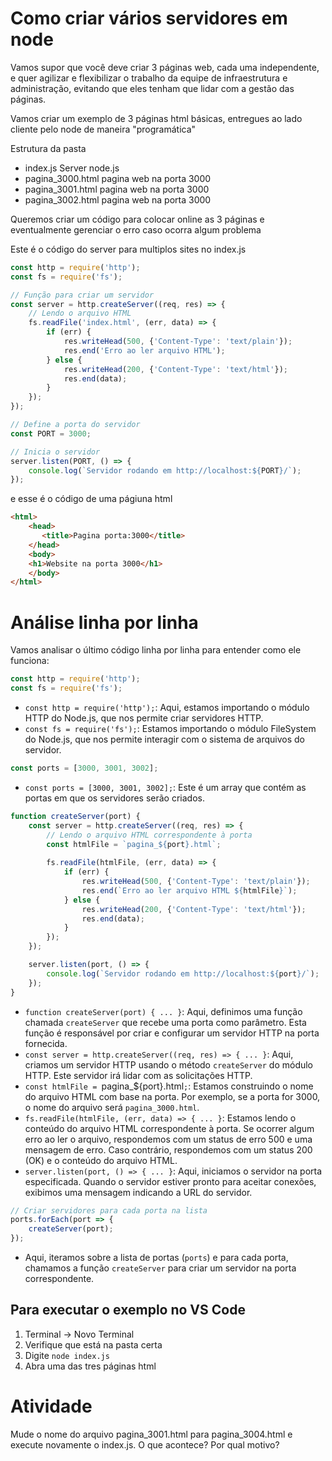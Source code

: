 # Como criar vários servidores em node
Vamos supor que você deve criar 3 páginas web, cada uma independente, e quer agilizar e flexibilizar o trabalho da equipe de infraestrutura e administração, evitando que eles tenham que lidar com a gestão das páginas.

Vamos criar um exemplo de 3 páginas html básicas, entregues ao lado cliente pelo node de maneira "programática"

Estrutura da pasta

 - index.js Server node.js
 - pagina_3000.html pagina web na porta 3000
 - pagina_3001.html pagina web na porta 3000
 - pagina_3002.html pagina web na porta 3000

Queremos criar um código para colocar online as 3 páginas e eventualmente gerenciar o erro caso ocorra algum problema

Este é o código do server para multiplos sites no index.js
```javascript
const http = require('http');
const fs = require('fs');

// Função para criar um servidor
const server = http.createServer((req, res) => {
    // Lendo o arquivo HTML
    fs.readFile('index.html', (err, data) => {
        if (err) {
            res.writeHead(500, {'Content-Type': 'text/plain'});
            res.end('Erro ao ler arquivo HTML');
        } else {
            res.writeHead(200, {'Content-Type': 'text/html'});
            res.end(data);
        }
    });
});

// Define a porta do servidor
const PORT = 3000;

// Inicia o servidor
server.listen(PORT, () => {
    console.log(`Servidor rodando em http://localhost:${PORT}/`);
});

```

e esse é o código de uma págiuna html

```html
<html>
    <head>
       <title>Pagina porta:3000</title>
    </head>
    <body>
    <h1>Website na porta 3000</h1>
    </body>
</html>
```
# Análise linha por linha

Vamos analisar o último código linha por linha para entender como ele funciona:

```javascript
const http = require('http');
const fs = require('fs');
```

- `const http = require('http');`: Aqui, estamos importando o módulo HTTP do Node.js, que nos permite criar servidores HTTP.
- `const fs = require('fs');`: Estamos importando o módulo FileSystem do Node.js, que nos permite interagir com o sistema de arquivos do servidor.

```javascript
const ports = [3000, 3001, 3002];
```

- `const ports = [3000, 3001, 3002];`: Este é um array que contém as portas em que os servidores serão criados.

```javascript
function createServer(port) {
    const server = http.createServer((req, res) => {
        // Lendo o arquivo HTML correspondente à porta
        const htmlFile = `pagina_${port}.html`;
        
        fs.readFile(htmlFile, (err, data) => {
            if (err) {
                res.writeHead(500, {'Content-Type': 'text/plain'});
                res.end(`Erro ao ler arquivo HTML ${htmlFile}`);
            } else {
                res.writeHead(200, {'Content-Type': 'text/html'});
                res.end(data);
            }
        });
    });

    server.listen(port, () => {
        console.log(`Servidor rodando em http://localhost:${port}/`);
    });
}
```

- `function createServer(port) { ... }`: Aqui, definimos uma função chamada `createServer` que recebe uma porta como parâmetro. Esta função é responsável por criar e configurar um servidor HTTP na porta fornecida.
- `const server = http.createServer((req, res) => { ... }`: Aqui, criamos um servidor HTTP usando o método `createServer` do módulo HTTP. Este servidor irá lidar com as solicitações HTTP.
- `const htmlFile = `pagina_${port}.html`;`: Estamos construindo o nome do arquivo HTML com base na porta. Por exemplo, se a porta for 3000, o nome do arquivo será `pagina_3000.html`.
- `fs.readFile(htmlFile, (err, data) => { ... }`: Estamos lendo o conteúdo do arquivo HTML correspondente à porta. Se ocorrer algum erro ao ler o arquivo, respondemos com um status de erro 500 e uma mensagem de erro. Caso contrário, respondemos com um status 200 (OK) e o conteúdo do arquivo HTML.
- `server.listen(port, () => { ... }`: Aqui, iniciamos o servidor na porta especificada. Quando o servidor estiver pronto para aceitar conexões, exibimos uma mensagem indicando a URL do servidor.

```javascript
// Criar servidores para cada porta na lista
ports.forEach(port => {
    createServer(port);
});
```

- Aqui, iteramos sobre a lista de portas (`ports`) e para cada porta, chamamos a função `createServer` para criar um servidor na porta correspondente.

## Para executar o exemplo no VS Code

1. Terminal -> Novo Terminal
2. Verifique que está na pasta certa
3. Digite `node index.js`
4. Abra uma das tres páginas html

# Atividade

Mude o nome do arquivo pagina_3001.html para pagina_3004.html e execute novamente o index.js. O que acontece? Por qual motivo?
